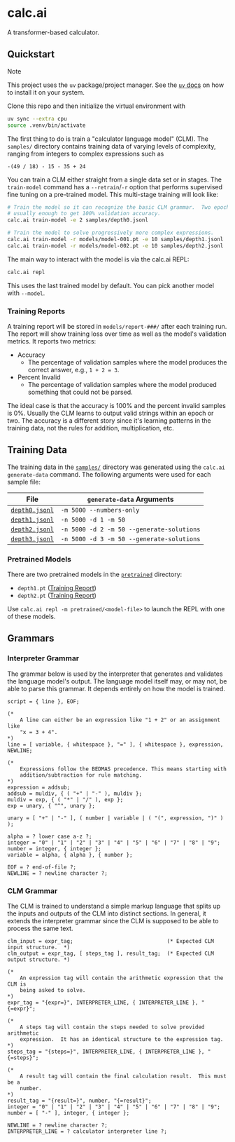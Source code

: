 # calc.ai

A transformer-based calculator.

## Quickstart

> [!NOTE]
> This project uses the `uv` package/project manager.  See the
> [`uv` docs](https://docs.astral.sh/uv/) on how to install it on your system.

Clone this repo and then initialize the virtual environment with

```bash
uv sync --extra cpu
source .venv/bin/activate
```

The first thing to do is train a "calculator language model" (CLM).  The
`samples/` directory contains training data of varying levels of complexity,
ranging from integers to complex expressions such as

```
-(49 / 18) - 15 - 35 + 24
```

You can train a CLM either straight from a single data set or in stages.  The
`train-model` command has a `--retrain`/`-r` option that performs supervised
fine tuning on a pre-trained model.  This multi-stage training will look like:

```bash
# Train the model so it can recognize the basic CLM grammar.  Two epochs are
# usually enough to get 100% validation accuracy.
calc.ai train-model -e 2 samples/depth0.jsonl

# Train the model to solve progressively more complex expressions.
calc.ai train-model -r models/model-001.pt -e 10 samples/depth1.jsonl
calc.ai train-model -r models/model-002.pt -e 10 samples/depth2.jsonl
```

The main way to interact with the model is via the calc.ai REPL:

```bash
calc.ai repl
```

This uses the last trained model by default.  You can pick another model with
`--model`.

### Training Reports

A training report will be stored in `models/report-###/` after each training
run.  The report will show training loss over time as well as the model's
validation metrics.  It reports two metrics:

* Accuracy
  * The percentage of validation samples where the model produces the correct
    answer, e.g., `1 + 2 = 3`.
* Percent Invalid
  * The percentage of validation samples where the model produced something that
    could not be parsed.

The ideal case is that the accuracy is 100% and the percent invalid samples is
0%.  Usually the CLM learns to output valid strings within an epoch or two.  The
accuracy is a different story since it's learning patterns in the training data,
not the rules for addition, multiplication, etc.

## Training Data

The training data in the [`samples/`](samples/) directory was generated using
the `calc.ai generate-data` command.  The following arguments were used for each
sample file:

| File | `generate-data` Arguments |
|------|-----------|
|[`depth0.jsonl`](samples/depth0.jsonl)|`-m 5000 --numbers-only`|
|[`depth1.jsonl`](samples/depth1.jsonl)|`-n 5000 -d 1 -m 50`|
|[`depth2.jsonl`](samples/depth2.jsonl)|`-n 5000 -d 2 -m 50 --generate-solutions`|
|[`depth3.jsonl`](samples/depth3.jsonl)|`-n 5000 -d 3 -m 50 --generate-solutions`|

### Pretrained Models

There are two pretrained models in the [`pretrained`](./pretrained/) directory:

* `depth1.pt` ([Training Report](./pretrained/report-depth1/README.md))
* `depth2.pt` ([Training Report](./pretrained/report-depth2/README.md))

Use `calc.ai repl -m pretrained/<model-file>` to launch the REPL with one of
these models.

## Grammars

### Interpreter Grammar

The grammar below is used by the interpreter that generates and validates the
language model's output.  The language model itself may, or may not, be able to
parse this grammar.  It depends entirely on how the model is trained.

```ebnf
script = { line }, EOF;

(*
    A line can either be an expression like "1 + 2" or an assignment like
    "x = 3 + 4".
*)
line = [ variable, { whitespace }, "=" ], { whitespace }, expression, NEWLINE;

(*
    Expressions follow the BEDMAS precedence. This means starting with
    addition/subtraction for rule matching.
*)
expression = addsub;
addsub = muldiv, { ( "+" | "-" ), muldiv };
muldiv = exp, { ( "*" | "/" ), exp };
exp = unary, { "^", unary };

unary = [ "+" | "-" ], ( number | variable | ( "(", expression, ")" ) );

alpha = ? lower case a-z ?;
integer = "0" | "1" | "2" | "3" | "4" | "5" | "6" | "7" | "8" | "9";
number = integer, { integer };
variable = alpha, { alpha }, { number };

EOF = ? end-of-file ?;
NEWLINE = ? newline character ?;
```

### CLM Grammar

The CLM is trained to understand a simple markup language that splits up the
inputs and outputs of the CLM into distinct sections.  In general, it extends
the interpreter grammar since the CLM is supposed to be able to process the same
text.

```ebnf
clm_input = expr_tag;                              (* Expected CLM input structure.  *)
clm_output = expr_tag, [ steps_tag ], result_tag;  (* Expected CLM output structure. *)

(*
    An expression tag will contain the arithmetic expression that the CLM is
    being asked to solve.
*)
expr_tag = "{expr=}", INTERPRETER_LINE, { INTERPRETER_LINE }, "{=expr}";

(*
    A steps tag will contain the steps needed to solve provided arithmetic
    expression.  It has an identical structure to the expression tag.
*)
steps_tag = "{steps=}", INTERPRETER_LINE, { INTERPRETER_LINE }, "{=steps}";

(*
    A result tag will contain the final calculation result.  This must be a
    number.
*)
result_tag = "{result=}", number, "{=result}";
integer = "0" | "1" | "2" | "3" | "4" | "5" | "6" | "7" | "8" | "9";
number = [ "-" ], integer, { integer };

NEWLINE = ? newline character ?;
INTERPRETER_LINE = ? calculator interpreter line ?;
```
